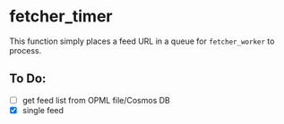 # fetcher_timer

This function simply places a feed URL in a queue for `fetcher_worker` to process.

## To Do:

- [ ] get feed list from OPML file/Cosmos DB
- [x] single feed